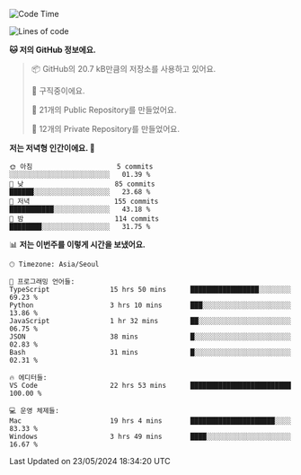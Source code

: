   <!--START_SECTION:waka-->
![Code Time](http://img.shields.io/badge/Code%20Time-597%20hrs%2045%20mins-blue)

![Lines of code](https://img.shields.io/badge/%EC%A0%80%EB%8A%94%20%EC%97%AC%ED%83%9C%EA%B9%8C%EC%A7%80%20-274.6%20thousand%20%EC%A4%84%EC%9D%98%20%EC%BD%94%EB%93%9C%EB%A5%BC%20%EC%9E%91%EC%84%B1%ED%96%88%EC%96%B4%EC%9A%94.-blue)

**🐱 저의 GitHub 정보에요.** 

> 📦 GitHub의 20.7 kB만큼의 저장소를 사용하고 있어요. 
 > 
> 💼 구직중이에요.
 > 
> 📜 21개의 Public Repository를 만들었어요. 
 > 
> 🔑 12개의 Private Repository를 만들었어요. 
 > 
**저는 저녁형 인간이에요. 🦉** 

```text
🌞 아침                     5 commits           ░░░░░░░░░░░░░░░░░░░░░░░░░   01.39 % 
🌆 낮　                     85 commits          ██████░░░░░░░░░░░░░░░░░░░   23.68 % 
🌃 저녁                     155 commits         ███████████░░░░░░░░░░░░░░   43.18 % 
🌙 밤　                     114 commits         ████████░░░░░░░░░░░░░░░░░   31.75 % 
```


📊 **저는 이번주를 이렇게 시간을 보냈어요.** 

```text
🕑︎ Timezone: Asia/Seoul

💬 프로그래밍 언어들: 
TypeScript               15 hrs 50 mins      █████████████████░░░░░░░░   69.23 % 
Python                   3 hrs 10 mins       ███░░░░░░░░░░░░░░░░░░░░░░   13.86 % 
JavaScript               1 hr 32 mins        ██░░░░░░░░░░░░░░░░░░░░░░░   06.75 % 
JSON                     38 mins             █░░░░░░░░░░░░░░░░░░░░░░░░   02.83 % 
Bash                     31 mins             █░░░░░░░░░░░░░░░░░░░░░░░░   02.31 % 

🔥 에디터들: 
VS Code                  22 hrs 53 mins      █████████████████████████   100.00 % 

💻 운영 체제들: 
Mac                      19 hrs 4 mins       █████████████████████░░░░   83.33 % 
Windows                  3 hrs 49 mins       ████░░░░░░░░░░░░░░░░░░░░░   16.67 % 
```


 Last Updated on 23/05/2024 18:34:20 UTC
<!--END_SECTION:waka-->
